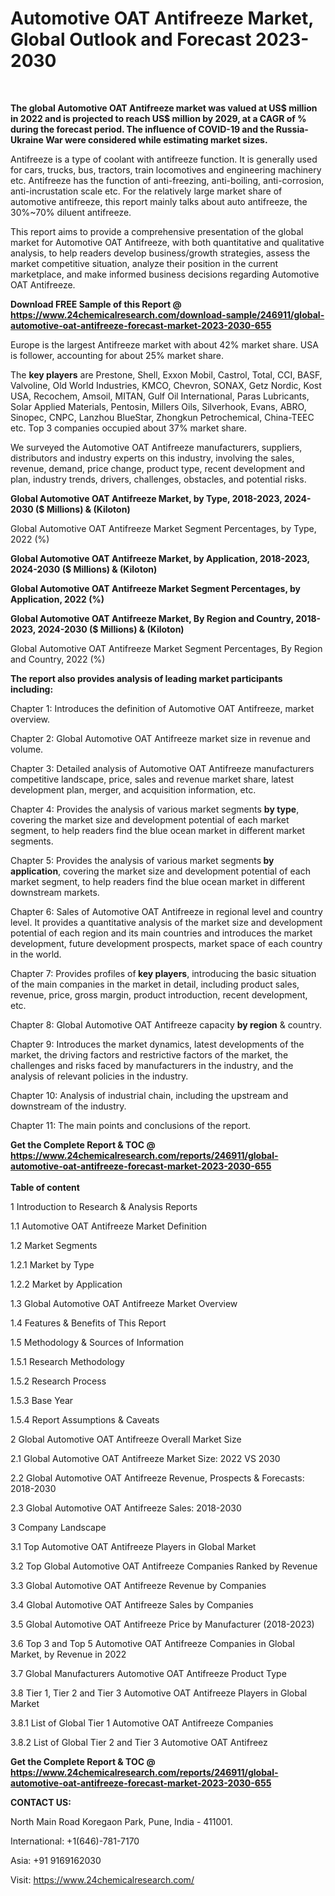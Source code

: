 <h1>Automotive OAT Antifreeze Market, Global Outlook and Forecast 2023-2030</h1><br/><p><strong>The global Automotive OAT Antifreeze market was valued at US$ million in 2022 and is projected to reach US$ million by 2029, at a <strong>CAGR</strong> of % during the forecast period. The influence of COVID-19 and the Russia-Ukraine War were considered while estimating market sizes.</strong></p><p>Antifreeze is a type of coolant with antifreeze function. It is generally used for cars, trucks, bus, tractors, train locomotives and engineering machinery etc. Antifreeze has the function of anti-freezing, anti-boiling, anti-corrosion, anti-incrustation scale etc. For the relatively large market share of automotive antifreeze, this report mainly talks about auto antifreeze, the 30%~70% diluent antifreeze.</p><p>This report aims to provide a comprehensive presentation of the global market for Automotive OAT Antifreeze, with both quantitative and qualitative analysis, to help readers develop business/growth strategies, assess the market competitive situation, analyze their position in the current marketplace, and make informed business decisions regarding Automotive OAT Antifreeze.</p><div><b>Download FREE Sample of this Report @ <a href="https://www.24chemicalresearch.com/download-sample/246911/global-automotive-oat-antifreeze-forecast-market-2023-2030-655">https://www.24chemicalresearch.com/download-sample/246911/global-automotive-oat-antifreeze-forecast-market-2023-2030-655</a></b></div><p>Europe is the largest Antifreeze market with about 42% market share. USA is follower, accounting for about 25% market share.</p><p>The <strong>key players</strong> are Prestone, Shell, Exxon Mobil, Castrol, Total, CCI, BASF, Valvoline, Old World Industries, KMCO, Chevron, SONAX, Getz Nordic, Kost USA, Recochem, Amsoil, MITAN, Gulf Oil International, Paras Lubricants, Solar Applied Materials, Pentosin, Millers Oils, Silverhook, Evans, ABRO, Sinopec, CNPC, Lanzhou BlueStar, Zhongkun Petrochemical, China-TEEC etc. Top 3 companies occupied about 37% market share.</p><p>We surveyed the Automotive OAT Antifreeze manufacturers, suppliers, distributors and industry experts on this industry, involving the sales, revenue, demand, price change, product type, recent development and plan, industry trends, drivers, challenges, obstacles, and potential risks.</p><p><strong>Global Automotive OAT Antifreeze Market, by Type, 2018-2023, 2024-2030 ($ Millions) & (Kiloton)</strong></p><p>Global Automotive OAT Antifreeze Market Segment Percentages, by Type, 2022 (%)</p><p><strong>Global Automotive OAT Antifreeze Market, <strong>by Application</strong>, 2018-2023, 2024-2030 ($ Millions) & (Kiloton)</strong></p><p><strong>Global Automotive OAT Antifreeze Market Segment Percentages, <strong>by Application</strong>, 2022 (%)</strong></p><p><strong>Global Automotive OAT Antifreeze Market, By Region and Country, 2018-2023, 2024-2030 ($ Millions) & (Kiloton)</strong></p><p>Global Automotive OAT Antifreeze Market Segment Percentages, By Region and Country, 2022 (%)</p><p><strong>The report also provides analysis of leading market participants including:</strong></p><p>Chapter 1: Introduces the definition of Automotive OAT Antifreeze, market overview.</p><p>Chapter 2: Global Automotive OAT Antifreeze market size in revenue and volume.</p><p>Chapter 3: Detailed analysis of Automotive OAT Antifreeze manufacturers competitive landscape, price, sales and revenue market share, latest development plan, merger, and acquisition information, etc.</p><p>Chapter 4: Provides the analysis of various market segments <strong>by type</strong>, covering the market size and development potential of each market segment, to help readers find the blue ocean market in different market segments.</p><p>Chapter 5: Provides the analysis of various market segments<strong> <strong>by application</strong></strong>, covering the market size and development potential of each market segment, to help readers find the blue ocean market in different downstream markets.</p><p>Chapter 6: Sales of Automotive OAT Antifreeze in regional level and country level. It provides a quantitative analysis of the market size and development potential of each region and its main countries and introduces the market development, future development prospects, market space of each country in the world.</p><p>Chapter 7: Provides profiles of<strong> <strong>key players</strong></strong>, introducing the basic situation of the main companies in the market in detail, including product sales, revenue, price, gross margin, product introduction, recent development, etc.</p><p>Chapter 8: Global Automotive OAT Antifreeze capacity <strong>by region</strong> & country.</p><p>Chapter 9: Introduces the market dynamics, latest developments of the market, the driving factors and restrictive factors of the market, the challenges and risks faced by manufacturers in the industry, and the analysis of relevant policies in the industry.</p><p>Chapter 10: Analysis of industrial chain, including the upstream and downstream of the industry.</p><p>Chapter 11: The main points and conclusions of the report.</p><div><b>Get the Complete Report & TOC @ <a href="https://www.24chemicalresearch.com/reports/246911/global-automotive-oat-antifreeze-forecast-market-2023-2030-655">https://www.24chemicalresearch.com/reports/246911/global-automotive-oat-antifreeze-forecast-market-2023-2030-655</a></b></div><br><b>Table of content</b><p>1 Introduction to Research & Analysis Reports<br />
 
  1.1 Automotive OAT Antifreeze Market Definition<br />
 
  1.2 Market Segments<br />
 
  1.2.1 Market by Type<br />
 
  1.2.2 Market by Application<br />
 
  1.3 Global Automotive OAT Antifreeze Market Overview<br />
 
  1.4 Features & Benefits of This Report<br />
 
  1.5 Methodology & Sources of Information<br />
 
  1.5.1 Research Methodology<br />
 
  1.5.2 Research Process<br />
 
  1.5.3 Base Year<br />
 
  1.5.4 Report Assumptions & Caveats<br />
 
 2 Global Automotive OAT Antifreeze Overall Market Size<br />
 
  2.1 Global Automotive OAT Antifreeze Market Size: 2022 VS 2030<br />
 
  2.2 Global Automotive OAT Antifreeze Revenue, Prospects & Forecasts: 2018-2030<br />
 
  2.3 Global Automotive OAT Antifreeze Sales: 2018-2030<br />
 
 3 Company Landscape<br />
 
  3.1 Top Automotive OAT Antifreeze Players in Global Market<br />
 
  3.2 Top Global Automotive OAT Antifreeze Companies Ranked by Revenue<br />
 
  3.3 Global Automotive OAT Antifreeze Revenue by Companies<br />
 
  3.4 Global Automotive OAT Antifreeze Sales by Companies<br />
 
  3.5 Global Automotive OAT Antifreeze Price by Manufacturer (2018-2023)<br />
 
  3.6 Top 3 and Top 5 Automotive OAT Antifreeze Companies in Global Market, by Revenue in 2022<br />
 
  3.7 Global Manufacturers Automotive OAT Antifreeze Product Type<br />
 
  3.8 Tier 1, Tier 2 and Tier 3 Automotive OAT Antifreeze Players in Global Market<br />
 
  3.8.1 List of Global Tier 1 Automotive OAT Antifreeze Companies<br />
 
  3.8.2 List of Global Tier 2 and Tier 3 Automotive OAT Antifreez<br><div><b>Get the Complete Report & TOC @ <a href="https://www.24chemicalresearch.com/reports/246911/global-automotive-oat-antifreeze-forecast-market-2023-2030-655">https://www.24chemicalresearch.com/reports/246911/global-automotive-oat-antifreeze-forecast-market-2023-2030-655</a></b></div></p>
 
 <b>CONTACT US:</b><br>
 
 North Main Road Koregaon Park, Pune, India - 411001.<br/>
 
 International: +1(646)-781-7170<br/>
 
 Asia: +91 9169162030<br/>
 
 Visit: <a href="https://www.24chemicalresearch.com/">https://www.24chemicalresearch.com/</a>
 
 <br>